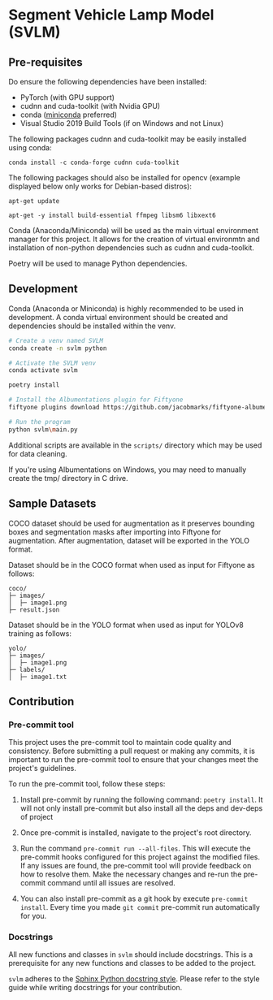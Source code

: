 # Segment Vehicle Lamp Model (SVLM)

## Pre-requisites
Do ensure the following dependencies have been installed:
- PyTorch (with GPU support)
- cudnn and cuda-toolkit (with Nvidia GPU)
- conda ([miniconda](https://docs.anaconda.com/miniconda/#quick-command-line-install) preferred) 
- Visual Studio 2019 Build Tools (if on Windows and not Linux)

The following packages cudnn and cuda-toolkit may be easily installed using conda:
```
conda install -c conda-forge cudnn cuda-toolkit
```
The following packages should also be installed for opencv (example displayed below only works for Debian-based distros):
```
apt-get update

apt-get -y install build-essential ffmpeg libsm6 libxext6
```

Conda (Anaconda/Miniconda) will be used as the main virtual environment manager for this project. It allows for the creation of virtual environmtn
and installation of non-python dependencies such as cudnn and cuda-toolkit.

Poetry will be used to manage Python dependencies.

## Development
Conda (Anaconda or Miniconda) is highly recommended to be used in development. A conda virtual environment should be created and dependencies should
be installed within the venv.

```bash
# Create a venv named SVLM
conda create -n svlm python

# Activate the SVLM venv
conda activate svlm

poetry install

# Install the Albumentations plugin for Fiftyone
fiftyone plugins download https://github.com/jacobmarks/fiftyone-albumentations-plugin

# Run the program
python svlm\main.py
```

Additional scripts are available in the `scripts/` directory which may be used for data cleaning.

If you're using Albumentations on Windows, you may need to manually create the tmp/ directory in C drive.

## Sample Datasets

COCO dataset should be used for augmentation as it preserves bounding boxes and segmentation masks after importing into Fiftyone for augmentation. 
After augmentation, dataset will be exported in the YOLO format.

Dataset should be in the COCO format when used as input for Fiftyone as follows:

```
coco/
├─ images/
│  ├─ image1.png
├─ result.json

```

Dataset should be in the YOLO format when used as input for YOLOv8 training as follows:

```
yolo/
├─ images/
│  ├─ image1.png
├─ labels/
│  ├─ image1.txt
```

## Contribution

### Pre-commit tool
This project uses the pre-commit tool to maintain code quality and consistency. Before submitting a pull request or making any commits, it is important to run the pre-commit tool to ensure that your changes meet the project's guidelines.

To run the pre-commit tool, follow these steps:

1. Install pre-commit by running the following command: `poetry install`. It will not only install pre-commit but also install all the deps and dev-deps of project

2. Once pre-commit is installed, navigate to the project's root directory.

3. Run the command `pre-commit run --all-files`. This will execute the pre-commit hooks configured for this project against the modified files. If any issues are found, the pre-commit tool will provide feedback on how to resolve them. Make the necessary changes and re-run the pre-commit command until all issues are resolved.

4. You can also install pre-commit as a git hook by execute `pre-commit install`. Every time you made `git commit` pre-commit run automatically for you.

### Docstrings
All new functions and classes in `svlm` should include docstrings. This is a prerequisite for any new functions and classes to be added to the project.

`svlm` adheres to the [Sphinx Python docstring style](https://google.github.io/styleguide/pyguide.html#383-functions-and-methods). Please refer to the style guide while writing docstrings for your contribution.
